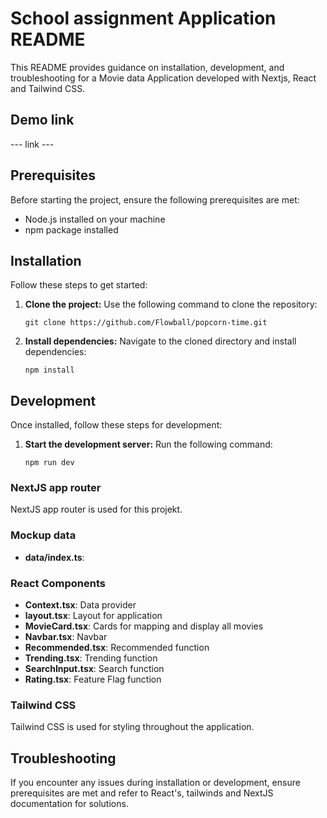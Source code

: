 # School assignment Application README

This README provides guidance on installation, development, and troubleshooting for a Movie data Application developed with Nextjs, React and Tailwind CSS.

## Demo link

--- link ---

## Prerequisites

Before starting the project, ensure the following prerequisites are met:

- Node.js installed on your machine
- npm package installed

## Installation

Follow these steps to get started:

1. **Clone the project:** Use the following command to clone the repository:

   ```
   git clone https://github.com/Flowball/popcorn-time.git
   ```

2. **Install dependencies:** Navigate to the cloned directory and install dependencies:

   ```
   npm install
   ```

## Development

Once installed, follow these steps for development:

1. **Start the development server:** Run the following command:

   ```
   npm run dev
   ```

### NextJS app router

NextJS app router is used for this projekt.

### Mockup data

- **data/index.ts**:

### React Components

- **Context.tsx**: Data provider
- **layout.tsx**: Layout for application
- **MovieCard.tsx**: Cards for mapping and display all movies
- **Navbar.tsx**: Navbar
- **Recommended.tsx**: Recommended function
- **Trending.tsx**: Trending function
- **SearchInput.tsx**: Search function
- **Rating.tsx**: Feature Flag function

### Tailwind CSS

Tailwind CSS is used for styling throughout the application.

## Troubleshooting

If you encounter any issues during installation or development, ensure prerequisites are met and refer to React's, tailwinds and NextJS documentation for solutions.
